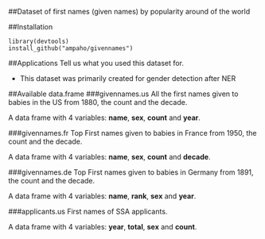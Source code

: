 ##Dataset of first names (given names) by popularity around of the world

##Installation

    library(devtools)
    install_github("ampaho/givennames")


##Applications
Tell us what you used this dataset for.

* This dataset was primarily created for gender detection after NER 

##Available data.frame
###givennames.us
All the first names given to babies in the US from 1880, the count and the decade.

A data frame with 4 variables: **name**, **sex**, **count** and **year**.

###givennames.fr
Top First names given to babies in France from  1950, the count and the decade.

A data frame with 4 variables: **name**, **sex**, **count** and **decade**.

###givennames.de
Top First names given to babies in Germany from 1891, the count and the decade.

A data frame with 4 variables: **name**, **rank**, **sex** and **year**.

###applicants.us
First names of SSA applicants.

A data frame with 4 variables: **year**, **total**, **sex** and **count**.
